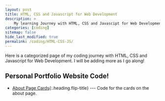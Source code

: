 ```yaml
---
layout: post
title: HTML, CSS and Javascript for Web Development
description: >
    My learning Journey with HTML, CSS and Javascipt for Web Development specifically for this website.
categories: [coding]
sitemap: false
hide_last_modified: true
permalink: /coding/HTML-CSS-JS/
---
```

Here is a categorized page of my coding journey with HTML, CSS and Javascript for Web Development. I will be adding more as I go along!

## Personal Portfolio Website Code!
* [About Page Cards]{:.heading.flip-title} --- Code for the cards on the about page.


[About Page Cards]: /coding/HTML-CSS-JS/about-page-cards/
